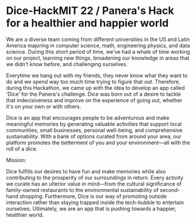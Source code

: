 # Dice-HackMIT 22 / Panera's  Hack for a healthier and happier world 

We are a diverse team coming from different universities in the US and Latin America majoring in computer science, math, engineering physics, and data science. During this short period of time, we've had a whale of time working on our project, learning new things, broadening our knowledge in areas that we didn’t know before, and challenging ourselves. 

Everytime we hang out with my friends, they never know what they want to do and we spend way too much time trying to figure that out. Therefore, during this Hackathon, we came up with the idea to develop an app called 'Dice' for the Panera's challenge. Dice was born out of a desire to tackle that indecisiveness and improve on the experience of going out, whether it's on your own or with others. 
 

Dice is an app that encourages people to be adventurous and make meaningful memories by generating valuable activities that support local communities, small businesses, personal well-being, and comprehensive sustainability. With a bank of options curated from around your area, our platform promotes the betterment of you and your environment—all with the roll of a dice. 

Mission:  

Dice fulfills our desires to have fun and make memories while also contributing to the prosperity of our surroundings in return. Every activity we curate has an ulterior value in mind—from the cultural significance of family-owned restaurants to the environmental sustainability of second-hand shopping. Furthermore, Dice is our way of promoting outside interaction rather than staying trapped inside the tech-bubble to entertain ourselves. Ultimately, we are an app that is pushing towards a happier, healthier world. 

